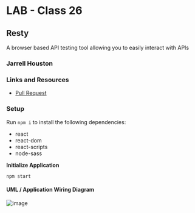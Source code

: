 # LAB - Class 26

## Resty

A browser based API testing tool allowing you to easily interact with APIs

### Jarrell Houston

### Links and Resources

- [Pull Request](https://github.com/Jarrell28/resty/pull/1)

### Setup

Run ``` npm i ``` to install the following dependencies:

 - react
 - react-dom
 - react-scripts
 - node-sass

 **Initialize Application**

``` npm start ```


#### UML / Application Wiring Diagram

![image](https://user-images.githubusercontent.com/33704616/119418494-bff0c400-bcbd-11eb-83cc-746158357064.png)
